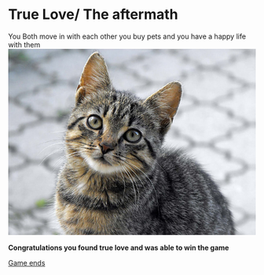 # True Love/ The aftermath

You Both move in with each other you buy pets and you have a happy life with them
![Tabbycat](images/Tabbycat.png)

**Congratulations you found true love and was able to win the game**

[Game ends](game-ends.md)
